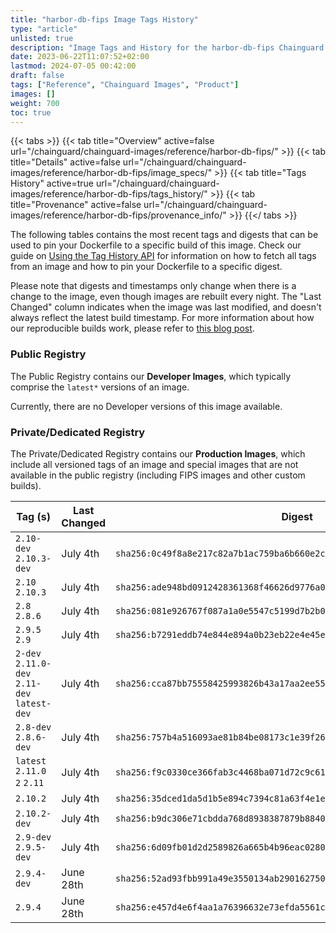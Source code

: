 ```yaml
---
title: "harbor-db-fips Image Tags History"
type: "article"
unlisted: true
description: "Image Tags and History for the harbor-db-fips Chainguard Image"
date: 2023-06-22T11:07:52+02:00
lastmod: 2024-07-05 00:42:00
draft: false
tags: ["Reference", "Chainguard Images", "Product"]
images: []
weight: 700
toc: true
---
```


{{< tabs >}}
{{< tab title="Overview" active=false url="/chainguard/chainguard-images/reference/harbor-db-fips/" >}}
{{< tab title="Details" active=false url="/chainguard/chainguard-images/reference/harbor-db-fips/image_specs/" >}}
{{< tab title="Tags History" active=true url="/chainguard/chainguard-images/reference/harbor-db-fips/tags_history/" >}}
{{< tab title="Provenance" active=false url="/chainguard/chainguard-images/reference/harbor-db-fips/provenance_info/" >}}
{{</ tabs >}}

The following tables contains the most recent tags and digests that can be used to pin your Dockerfile to a specific build of this image. Check our guide on [Using the Tag History API](/chainguard/chainguard-images/using-the-tag-history-api/) for information on how to fetch all tags from an image and how to pin your Dockerfile to a specific digest.

Please note that digests and timestamps only change when there is a change to the image, even though images are rebuilt every night. The "Last Changed" column indicates when the image was last modified, and doesn't always reflect the latest build timestamp. For more information about how our reproducible builds work, please refer to [this blog post](https://www.chainguard.dev/unchained/reproducing-chainguards-reproducible-image-builds).

### Public Registry
The Public Registry contains our **Developer Images**, which typically comprise the `latest*` versions of an image.

Currently, there are no Developer versions of this image available.

### Private/Dedicated Registry
The Private/Dedicated Registry contains our **Production Images**, which include all versioned tags of an image and special images that are not available in the public registry (including FIPS images and other custom builds).

| Tag (s)                                       | Last Changed | Digest                                                                    |
|-----------------------------------------------|--------------|---------------------------------------------------------------------------|
|  `2.10-dev` `2.10.3-dev`                      | July 4th     | `sha256:0c49f8a8e217c82a7b1ac759ba6b660e2c0d04d983177c61f78464c6beddd21b` |
|  `2.10` `2.10.3`                              | July 4th     | `sha256:ade948bd0912428361368f46626d9776a06c7e91ac3a7aa1cd9bfebd0395f0f7` |
|  `2.8` `2.8.6`                                | July 4th     | `sha256:081e926767f087a1a0e5547c5199d7b2b06aaf45a83dbd5e19281564b44aa031` |
|  `2.9.5` `2.9`                                | July 4th     | `sha256:b7291eddb74e844e894a0b23eb22e4e45ec3aaf946fc0c0253bdf8706456f297` |
|  `2-dev` `2.11.0-dev` `2.11-dev` `latest-dev` | July 4th     | `sha256:cca87bb75558425993826b43a17aa2ee5588b7ebcd5c1ca714a5c433ec2180ed` |
|  `2.8-dev` `2.8.6-dev`                        | July 4th     | `sha256:757b4a516093ae81b84be08173c1e39f26c39ec01108064bd6c35dd60a804d2c` |
|  `latest` `2.11.0` `2` `2.11`                 | July 4th     | `sha256:f9c0330ce366fab3c4468ba071d72c9c61ce0c37253210160282fcd8a36070d6` |
|  `2.10.2`                                     | July 4th     | `sha256:35dced1da5d1b5e894c7394c81a63f4e1e5196248838cb3ee54637691ebd5c6f` |
|  `2.10.2-dev`                                 | July 4th     | `sha256:b9dc306e71cbdda768d8938387879b88404fa34fc86b20372f21c0102012e8a5` |
|  `2.9-dev` `2.9.5-dev`                        | July 4th     | `sha256:6d09fb01d2d2589826a665b4b96eac028048f6108ce378b01e7c31f00373c675` |
|  `2.9.4-dev`                                  | June 28th    | `sha256:52ad93fbb991a49e3550134ab2901627509b7f84bf2458a07c72b671a2579219` |
|  `2.9.4`                                      | June 28th    | `sha256:e457d4e6f4aa1a76396632e73efda5561c4ae5d248afade71184aaf99663d0ec` |

